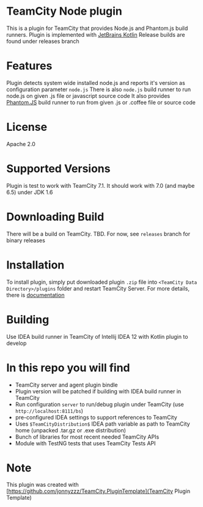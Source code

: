 TeamCity Node plugin
====================

This is a plugin for TeamCity that provides Node.js and Phantom.js build runners. 
Plugin is implemented with [JetBrains Kotlin](http://kotlin.jetbrains.org/)
Release builds are found under releases branch

Features
========
Plugin detects system wide installed node.js and reports it's version as configuration parameter `node.js`
There is also `node.js` build runner to run node.js on given .js file or javascript source code 
It also provides [Phantom.JS](http://phantomjs.org) build runner to run from given .js or .coffee file or source code


License
==========
Apache 2.0

Supported Versions
==================

Plugin is test to work with TeamCity 7.1. 
It should work with 7.0 (and maybe 6.5) under JDK 1.6

Downloading Build
=================

There will be a build on TeamCity. TBD.
For now, see `releases` branch for binary releases

Installation
============
To install plugin, simply put downloaded plugin `.zip` file into `<TeamCity Data Directory>/plugins` folder and restart TeamCity Server. 
For more details, there is [documentation](http://confluence.jetbrains.net/display/TCD7/Installing+Additional+Plugins)


Building
=========

Use IDEA build runner in TeamCity of
Intellij IDEA 12 with Kotlin plugin to develop


In this repo you will find
=============================
- TeamCity server and agent plugin bindle
- Plugin version will be patched if building with IDEA build runner in TeamCity
- Run configuration `server` to run/debug plugin under TeamCity (use `http://localhost:8111/bs`)
- pre-configured IDEA settings to support references to TeamCity
- Uses `$TeamCityDistribution$` IDEA path variable as path to TeamCity home (unpacked .tar.gz or .exe distribution)
- Bunch of libraries for most recent needed TeamCity APIs
- Module with TestNG tests that uses TeamCity Tests API


Note
====

This plugin was created with [https://github.com/jonnyzzz/TeamCity.PluginTemplate](TeamCity Plugin Template)
